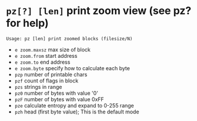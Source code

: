 <!-- TITLE: pz -->

#  `pz[?] [len]` print zoom view (see pz? for help)


```
Usage: pz [len] print zoomed blocks (filesize/N)
```


- `e zoom.maxsz` max size of block
- `e zoom.from` start address
- `e zoom.to` end address
- `e zoom.byte` specify how to calculate each byte
- `pzp` number of printable chars
- `pzf` count of flags in block
- `pzs` strings in range
- `pz0` number of bytes with value '0'
- `pzF` number of bytes with value 0xFF
- `pze` calculate entropy and expand to 0-255 range
- `pzh` head (first byte value); This is the default mode

<p hidden>pzp pzf pzs pz0 pzF pze pzh</p>